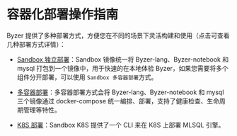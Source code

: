 # 容器化部署操作指南

Byzer 提供了多种部署方式，方便您在不同的场景下灵活构建和使用（点击可查看几种部署方式详情）：

  - [Sandbox 独立部署](/byzer-lang/zh-cn/installation/containerized_deployment/sandbox-standalone.md)：Sandbox 镜像统一将 Byzer-lang、Byzer-notebook 和 mysql 打包到一个镜像中，用于快速的在本地体验 Byzer，如果您需要将多个组件分开部署，可以使用 `Sandbox 多容器部署`方式。

  - [多容器部署](/byzer-lang/zh-cn/installation/containerized_deployment/muti-continer.md)：多容器部署方式会将 Byzer-lang、Byzer-notebook 和 mysql 三个镜像通过 docker-compose 统一编排、部署，支持了健康检查、生命周期管理等特性。

  - [K8S 部署](/byzer-lang/zh-cn/installation/containerized_deployment/K8S-deployment.md)：Sandbox K8S 提供了一个 CLI 来在 K8S 上部署 MLSQL 引擎。
